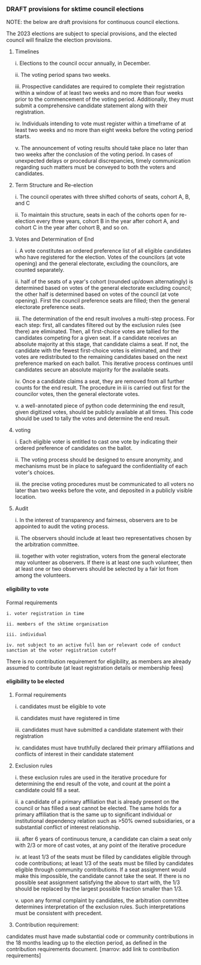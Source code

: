 ### DRAFT provisions for sktime council elections

NOTE: the below are draft provisions for continuous council elections.

The 2023 elections are subject to special provisions, and the elected council
will finalize the election provisions.


1. Timelines 

    i. Elections to the council occur annually, in December.

    ii. The voting period spans two weeks.

    iii. Prospective candidates are required to complete their registration within a window of at least two weeks and no more than four weeks prior to the commencement of the voting period. Additionally, they must submit a comprehensive candidate statement along with their registration.

    iv. Individuals intending to vote must register within a timeframe of at least two weeks and no more than eight weeks before the voting period starts.

    v. The announcement of voting results should take place no later than two weeks after the conclusion of the voting period. In cases of unexpected delays or procedural discrepancies, timely communication regarding such matters must be conveyed to both the voters and candidates.


2. Term Structure and Re-election

    i. The council operates with three shifted cohorts of seats, cohort A, B, and C

    ii. To maintain this structure, seats in each of the cohorts open for re-election every three years, cohort B in the year after cohort A, and cohort C in the year after cohort B, and so on.

3.  Votes and Determination of End 

    i. A vote constitutes an ordered preference list of all eligible candidates who have registered for the election. Votes of the councilors (at vote opening) and the general electorate, excluding the councilors, are counted separately. 

    ii. half of the seats of a year's cohort (rounded up/down alternatingly) is determined based on votes of the general electorate excluding council; the other half is determined based on votes of the council (at vote opening). First the council preference seats are filled; then the general electorate preference seats.

    iii. The determination of the end result involves a multi-step process. For each step: first, all candates filtered out by the exclusion rules (see there) are eliminated. Then, all first-choice votes are tallied for the candidates competing for a given seat. If a candidate receives an absolute majority at this stage, that candidate claims a seat. If not, the candidate with the fewest first-choice votes is eliminated, and their votes are redistributed to the remaining candidates based on the next preference marked on each ballot. This iterative process continues until candidates secure an absolute majority for the available seats.

    iv. Once a candidate claims a seat, they are removed from all further counts for the end result. The procedure in iii is carried out first for the councilor votes, then the general electorate votes.

    v. a well-annotated piece of python code determining the end result, given digitized votes, should be publicly available at all times. This code should be used to tally the votes and determine the end result.


4. voting

    i. Each eligible voter is entitled to cast one vote by indicating their ordered preference of candidates on the ballot.

    ii. The voting process should be designed to ensure anonymity, and mechanisms must be in place to safeguard the confidentiality of each voter's choices.

    iii. the precise voting procedures must be communicated to all voters no later than two weeks before the vote, and deposited in a publicly visible location.

5. Audit

    i. In the interest of transparency and fairness, observers are to be appointed to audit the voting process.

    ii. The observers should include at least two representatives chosen by the arbitration committee.

    iii. together with voter registration, voters from the general electorate may volunteer as observers. If there is at least one such volunteer, then at least one or two observers should be selected by a fair lot from among the volunteers.


#### eligibility to vote

Formal requirements

    i. voter registration in time

    ii. members of the sktime organisation

    iii. individual 

    iv. not subject to an active full ban or relevant code of conduct sanction at the voter registration cutoff

There is no contribution requirement for eligibility, as members are already assumed to contribute (at least registration details or membership fees)

#### eligibility to be elected

1. Formal requirements

    i. candidates must be eligible to vote

    ii. candidates must have registered in time

    iii. candidates must have submitted a candidate statement with their registration

    iv. candidates must have truthfully declared their primary affiliations and conflicts of interest in their candidate statement

2. Exclusion rules

    i. these exclusion rules are used in the iterative procedure for determining the end result of the vote, and count at the point a candidate could fill a seat.

    ii. a candidate of a primary affiliation that is already present on the council or has filled a seat cannot be elected. The same holds for a primary affiliation that is the same up to significant individual or institutional dependency relation such as >50% owned subsidiaries, or a substantial conflict of interest relationship.

    iii. after 6 years of continuous tenure, a candidate can claim a seat only with 2/3 or more of cast votes, at any point of the iterative procedure

    iv. at least 1/3 of the seats must be filled by candidates eligible through code contributions; at least 1/3 of the seats must be filled by candidates eligible through community contributions. If a seat assignment would make this impossible, the candidate cannot take the seat. If there is no possible seat assignment satisfying the above to start with, the 1/3 should be replaced by the largest possible fraction smaller than 1/3.

    v. upon any formal complaint by candidates, the arbitration committee determines interpretation of the exclusion rules. Such interpretations must be consistent with precedent.


3. Contribution requirement:

candidates must have made substantial code or community contributions in the 18 months leading up to the election period, as defined in the contribution requirements document. [marrov: add link to contribution requirements]
